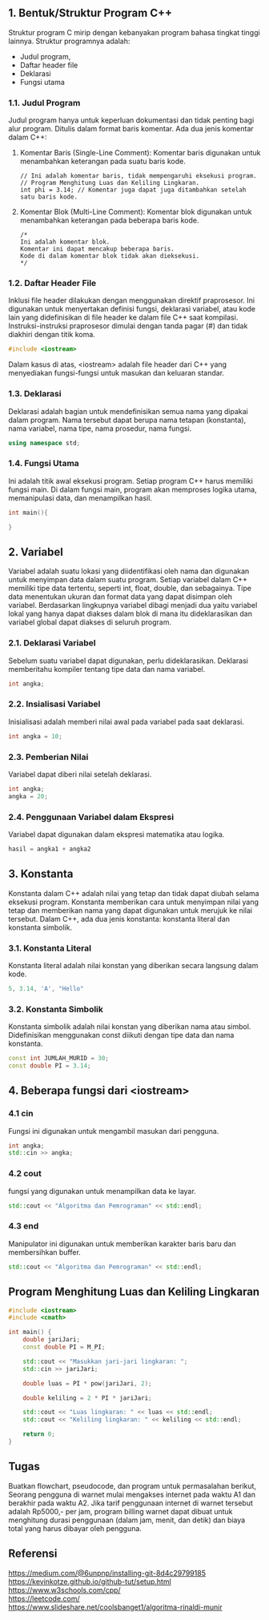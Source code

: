 ## 1. Bentuk/Struktur Program C++

Struktur program C mirip dengan kebanyakan program bahasa tingkat tinggi lainnya. Struktur programnya adalah:

- Judul program,
- Daftar header file
- Deklarasi
- Fungsi utama

### 1.1. Judul Program

Judul program hanya untuk keperluan dokumentasi dan tidak penting bagi alur program. Ditulis dalam format baris komentar. Ada dua jenis komentar dalam C++:

1.  Komentar Baris (Single-Line Comment):
    Komentar baris digunakan untuk menambahkan keterangan pada suatu baris kode.

        // Ini adalah komentar baris, tidak mempengaruhi eksekusi program.
        // Program Menghitung Luas dan Keliling Lingkaran.
        int phi = 3.14; // Komentar juga dapat juga ditambahkan setelah satu baris kode.

2.  Komentar Blok (Multi-Line Comment):
    Komentar blok digunakan untuk menambahkan keterangan pada beberapa baris kode.

        /*
        Ini adalah komentar blok.
        Komentar ini dapat mencakup beberapa baris.
        Kode di dalam komentar blok tidak akan dieksekusi.
        */

### 1.2. Daftar Header File

Inklusi file header dilakukan dengan menggunakan direktif praprosesor. Ini digunakan untuk menyertakan definisi fungsi, deklarasi variabel, atau kode lain yang didefinisikan di file header ke dalam file C++ saat kompilasi. Instruksi-instruksi praprosesor dimulai dengan tanda pagar (#) dan tidak diakhiri dengan titik koma.

```c++
#include <iostream>
```

Dalam kasus di atas, &lt;iostream&gt;
adalah file header dari C++ yang menyediakan fungsi-fungsi untuk masukan dan keluaran standar.

### 1.3. Deklarasi

Deklarasi adalah bagian untuk mendefinisikan semua nama yang dipakai dalam program. Nama
tersebut dapat berupa nama tetapan (konstanta), nama variabel, nama tipe, nama prosedur, nama
fungsi.

```c++
using namespace std;
```

### 1.4. Fungsi Utama

Ini adalah titik awal eksekusi program. Setiap program C++ harus memiliki fungsi main. Di dalam fungsi main, program akan memproses logika utama, memanipulasi data, dan menampilkan hasil.

```c++
int main(){

}
```

## 2. Variabel

Variabel adalah suatu lokasi yang diidentifikasi oleh nama dan digunakan untuk menyimpan data dalam suatu program. Setiap variabel dalam C++ memiliki tipe data tertentu, seperti int, float, double, dan sebagainya. Tipe data menentukan ukuran dan format data yang dapat disimpan oleh variabel. Berdasarkan lingkupnya variabel dibagi menjadi dua yaitu variabel lokal yang hanya dapat diakses dalam blok di mana itu dideklarasikan dan variabel global dapat diakses di seluruh program.

### 2.1. Deklarasi Variabel

Sebelum suatu variabel dapat digunakan, perlu dideklarasikan. Deklarasi memberitahu kompiler tentang tipe data dan nama variabel.

```c++
int angka;
```

### 2.2. Insialisasi Variabel

Inisialisasi adalah memberi nilai awal pada variabel pada saat deklarasi.

```c++
int angka = 10;
```

### 2.3. Pemberian Nilai

Variabel dapat diberi nilai setelah deklarasi.

```c++
int angka;
angka = 20;
```

### 2.4. Penggunaan Variabel dalam Ekspresi

Variabel dapat digunakan dalam ekspresi matematika atau logika.

```c++
hasil = angka1 + angka2
```

## 3. Konstanta

Konstanta dalam C++ adalah nilai yang tetap dan tidak dapat diubah selama eksekusi program. Konstanta memberikan cara untuk menyimpan nilai yang tetap dan memberikan nama yang dapat digunakan untuk merujuk ke nilai tersebut. Dalam C++, ada dua jenis konstanta: konstanta literal dan konstanta simbolik.

### 3.1. Konstanta Literal

Konstanta literal adalah nilai konstan yang diberikan secara langsung dalam kode.

```c++
5, 3.14, 'A', "Hello"
```

### 3.2. Konstanta Simbolik

Konstanta simbolik adalah nilai konstan yang diberikan nama atau simbol.
Didefinisikan menggunakan const diikuti dengan tipe data dan nama konstanta.

```c++
const int JUMLAH_MURID = 30;
const double PI = 3.14;
```

## 4. Beberapa fungsi dari &lt;iostream&gt;

### 4.1 cin

Fungsi ini digunakan untuk mengambil masukan dari pengguna.

```c++
int angka;
std::cin >> angka;
```

### 4.2 cout

fungsi yang digunakan untuk menampilkan data ke layar.

```c++
std::cout << "Algoritma dan Pemrograman" << std::endl;
```

### 4.3 end

Manipulator ini digunakan untuk memberikan karakter baris baru dan membersihkan buffer.

```c++
std::cout << "Algoritma dan Pemrograman" << std::endl;
```

## Program Menghitung Luas dan Keliling Lingkaran

```c++
#include <iostream>
#include <cmath>

int main() {
    double jariJari;
    const double PI = M_PI;

    std::cout << "Masukkan jari-jari lingkaran: ";
    std::cin >> jariJari;

    double luas = PI * pow(jariJari, 2);

    double keliling = 2 * PI * jariJari;

    std::cout << "Luas lingkaran: " << luas << std::endl;
    std::cout << "Keliling lingkaran: " << keliling << std::endl;

    return 0;
}

```

## Tugas

Buatkan flowchart, pseudocode, dan program untuk permasalahan berikut, <br>
Seorang pengguna di warnet mulai mengakses internet pada waktu A1 dan berakhir pada waktu A2. Jika tarif penggunaan internet di warnet tersebut adalah Rp5000,- per jam, program billing warnet dapat dibuat untuk menghitung durasi penggunaan (dalam jam, menit, dan detik) dan biaya total yang harus dibayar oleh pengguna.

## Referensi

https://medium.com/@6unpnp/installing-git-8d4c29799185 <br>
https://kevinkotze.github.io/github-tut/setup.html <br>
https://www.w3schools.com/cpp/ <br>
https://leetcode.com/ <br>
https://www.slideshare.net/coolsbanget1/algoritma-rinaldi-munir

